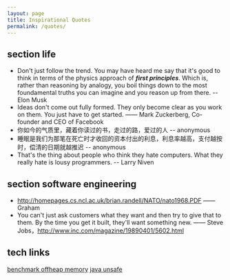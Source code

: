```yaml
---
layout: page
title: Inspirational Quotes 
permalink: /quotes/
---
```


## section life

* Don't just follow the trend. You may have heard me say that it's good to think in terms of the physics approach of ***first principles***. Which is, rather than reasoning by analogy, you boil things down to the most foundamental truths you can imagine and you reason up from there. -- Elon Musk
* Ideas don't come out fully formed. They only become clear as you work on them. You just have to get started.  —— Mark Zuckerberg, Co-founder and CEO of Facebook
* 你如今的气质里，藏着你读过的书，走过的路，爱过的人 -- anonymous
* 睡眠是我们为那笔在死亡时才收回的资本付出的利息，利息率越高，支付越按时，偿清的日期就越推迟 -- anonymous
* That's the thing about people who think they hate computers. What they really hate is lousy programmers. -- Larry Niven

## section software engineering

* <http://homepages.cs.ncl.ac.uk/brian.randell/NATO/nato1968.PDF> —— Graham
* You can't just ask customers what they want and then try to give that to them. By the time you get it built, they'll want something new.  —— Steve Jobs，<http://www.inc.com/magazine/19890401/5602.html>

## tech links
[benchmark offheap memory](https://tingh.dev/2020/11/12/off-heap-memory.html)
[java unsafe](https://www.baeldung.com/java-unsafe)
